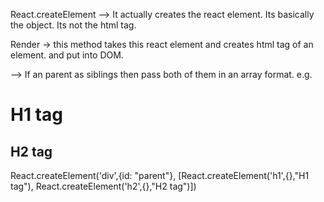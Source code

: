 React.createElement --> It actually creates the react element. Its basically the object. Its not the html tag.

Render -> this method takes this react element and creates html tag of an element. and put into DOM.

--> If an parent as siblings then pass both of them in an array format.
e.g. <div id="parent">
        <h1>H1 tag</h1>
        <h2>H2 tag</h2>
</div>

React.createElement('div',{id: "parent"}, [React.createElement('h1',{},"H1 tag"), React.createElement('h2',{},"H2 tag")])

